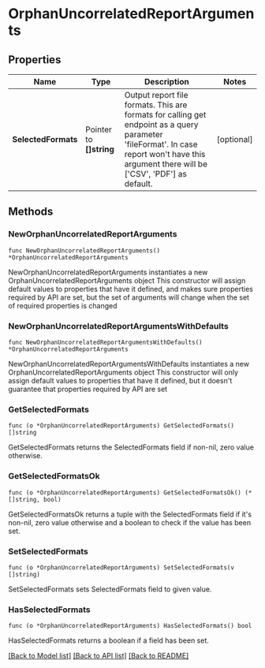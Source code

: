 # OrphanUncorrelatedReportArguments

## Properties

Name | Type | Description | Notes
------------ | ------------- | ------------- | -------------
**SelectedFormats** | Pointer to **[]string** | Output report file formats. This are formats for calling get endpoint as a query parameter &#39;fileFormat&#39;.  In case report won&#39;t have this argument there will be [&#39;CSV&#39;, &#39;PDF&#39;] as default. | [optional] 

## Methods

### NewOrphanUncorrelatedReportArguments

`func NewOrphanUncorrelatedReportArguments() *OrphanUncorrelatedReportArguments`

NewOrphanUncorrelatedReportArguments instantiates a new OrphanUncorrelatedReportArguments object
This constructor will assign default values to properties that have it defined,
and makes sure properties required by API are set, but the set of arguments
will change when the set of required properties is changed

### NewOrphanUncorrelatedReportArgumentsWithDefaults

`func NewOrphanUncorrelatedReportArgumentsWithDefaults() *OrphanUncorrelatedReportArguments`

NewOrphanUncorrelatedReportArgumentsWithDefaults instantiates a new OrphanUncorrelatedReportArguments object
This constructor will only assign default values to properties that have it defined,
but it doesn't guarantee that properties required by API are set

### GetSelectedFormats

`func (o *OrphanUncorrelatedReportArguments) GetSelectedFormats() []string`

GetSelectedFormats returns the SelectedFormats field if non-nil, zero value otherwise.

### GetSelectedFormatsOk

`func (o *OrphanUncorrelatedReportArguments) GetSelectedFormatsOk() (*[]string, bool)`

GetSelectedFormatsOk returns a tuple with the SelectedFormats field if it's non-nil, zero value otherwise
and a boolean to check if the value has been set.

### SetSelectedFormats

`func (o *OrphanUncorrelatedReportArguments) SetSelectedFormats(v []string)`

SetSelectedFormats sets SelectedFormats field to given value.

### HasSelectedFormats

`func (o *OrphanUncorrelatedReportArguments) HasSelectedFormats() bool`

HasSelectedFormats returns a boolean if a field has been set.


[[Back to Model list]](../README.md#documentation-for-models) [[Back to API list]](../README.md#documentation-for-api-endpoints) [[Back to README]](../README.md)


